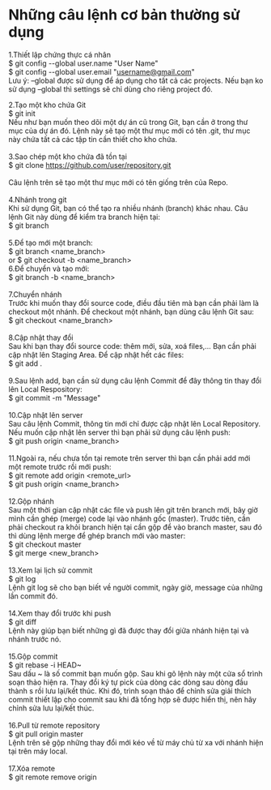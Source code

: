 
# Những câu lệnh cơ bản thường sử dụng

1.Thiết lập chứng thực cá nhân <br>
$ git config --global user.name "User Name"<br>
$ git config --global user.email "username@gmail.com"<br>
Lưu ý: –global được sử dụng để áp dụng cho tất cả các projects. Nếu bạn ko sử dụng –global thì settings sẽ chỉ dùng cho riêng project đó.<br>

2.Tạo một kho chứa Git<br>
$ git init<br>
Nếu như bạn muốn theo dõi một dự án cũ trong Git, bạn cần ở trong thư mục của dự án đó. Lệnh này sẽ tạo một thư mục mới có tên .git, thư mục này chứa tất cả các tập tin cần thiết cho kho chứa.<br>
<br>
3.Sao chép một kho chứa đã tồn tại<br>
$ git clone https://github.com/user/repository.git<br><br>
Câu lệnh trên sẽ tạo một thư mục mới có tên giống trên của Repo.<br>
<br>
4.Nhánh trong git<br>
Khi sử dụng Git, bạn có thể tạo ra nhiều nhánh (branch) khác nhau. Câu lệnh Git này dùng để kiểm tra branch hiện tại:<br>
$ git branch<br>
<br>
5.Để tạo mới một branch:<br>
$ git branch <name_branch><br>
or $ git checkout -b <name_branch>
<br>
6.Để chuyển và tạo mới:<br>
$ git branch -b <name_branch><br>
<br>
7.Chuyển nhánh<br>
Trước khi muốn thay đổi source code, điều đầu tiên mà bạn cần phải làm là checkout một nhánh. Để checkout một nhánh, bạn dùng câu lệnh Git sau:<br>
$ git checkout <name_branch><br>
<br>
8.Cập nhật thay đổi<br>
Sau khi bạn thay đổi source code: thêm mới, sửa, xoá files,… Bạn cần phải cập nhật lên Staging Area. Để cập nhật hết các files:<br>
$ git add .<br>
<br>
9.Sau lệnh add, bạn cần sử dụng câu lệnh Commit để đây thông tin thay đổi lên Local Respository:<br>
$ git commit -m "Message"<br>
<br>
10.Cập nhật lên server<br>
Sau câu lệnh Commit, thông tin mới chỉ được cập nhật lên Local Repository. Nếu muốn cập nhật lên server thì bạn phải sử dụng câu lệnh push:<br>
$ git push origin <name_branch><br>
<br>
11.Ngoài ra, nếu chưa tồn tại remote trên server thì bạn cần phải add mới một remote trước rồi mới push:<br>
$ git remote add origin <remote_url><br>
$ git push origin <name_branch><br>
<br>
12.Gộp nhánh<br>
Sau một thời gian cập nhật các file và push lên git trên branch mới, bây giờ mình cần ghép (merge) code lại vào nhánh gốc (master). Trước tiên, cần phải checkout ra khỏi branch hiện tại cần gộp để vào branch master, sau đó thì dùng lệnh merge để ghép branch mới vào master:<br>
$ git checkout master<br>
$ git merge <new_branch><br>
<br>
13.Xem lại lịch sử commit<br>
$ git log<br>
Lệnh git log sẽ cho bạn biết về người commit, ngày giờ, message của những lần commit đó.<br>
<br>
14.Xem thay đổi trước khi push<br>
$ git diff<br>
Lệnh này giúp bạn biết những gì đã được thay đổi giữa nhánh hiện tại và nhánh trước nó.<br>
<br>
15.Gộp commit<br>
$ git rebase -i HEAD~<br>
Sau dấu ~ là số commit bạn muốn gộp. Sau khi gõ lệnh này một cửa sổ trình soạn thảo hiện ra. Thay đổi ký tự pick của dòng các dòng sau dòng đầu thành s rồi lưu lại/kết thúc. Khi đó, trình soạn thảo để chỉnh sửa giải thích commit thiết lập cho commit sau khi đã tổng hợp sẽ được hiển thị, nên hãy chỉnh sửa lưu lại/kết thúc.<br>
<br>
16.Pull từ remote repository<br>
$ git pull origin master<br>
Lệnh trên sẽ gộp những thay đổi mới kéo về từ máy chủ từ xa với nhánh hiện tại trên máy local.<br>
<br>
17.Xóa remote<br>
$ git remote remove origin<br>


